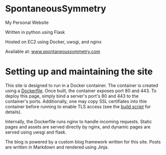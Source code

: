 SpontaneousSymmetry
===================

My Personal Website

Written in python using Flask

Hosted on EC2 using Docker, uwsgi, and nginx

Available at: <a href=www.spontaneoussymmetry.com>www.spontaneoussymmetry.com</a>



# Setting up and maintaining the site

This site is designed to run in a Docker container.  The container is created using a <a href="https://github.com/ghl3/SpontaneousSymmetry/blob/master/Dockerfile">Dockerfile</a>.  Once built, the container exposes port 80 and 443.  To deploy this page, simply bind a server's port's 80 and 443 to the container's ports.  Additionally, one may copy SSL certifiates into thie container before running to enable TLS access (see the <a href="https://github.com/ghl3/SpontaneousSymmetry/blob/master/scripts/docker_production_build_run.sh#L16">build script</a> for details).

Internally, the Dockerfile runs nginx to handle incoming requests.  Static pages and assets are served directly by nginx, and dynamic pages are served using uwsgi and flask.

The blog is powered by a custom blog framework written for this site.  Posts are written in Markdown and rendered using Jinja.

